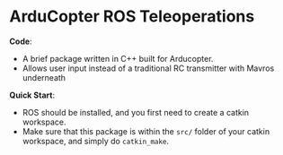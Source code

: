 # ArduCopter ROS Teleoperations



**Code**:
 - A brief package written in C++ built for Arducopter.
 - Allows user input instead of a traditional RC transmitter with Mavros underneath


**Quick Start**:
- ROS should be installed, and you first need to create a catkin workspace.
- Make sure that this package is within the `src/` folder of your catkin workspace, and simply do `catkin_make`.


